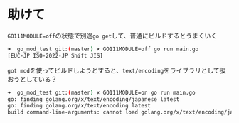 # 助けて

`GO111MODULE=off`の状態で別途`go get`して、普通にビルドするとうまくいく

```sh
➜  go_mod_test git:(master) ✗ GO111MODULE=off go run main.go
[EUC-JP ISO-2022-JP Shift JIS]
```

`got mod`を使ってビルドしようとすると、`text/encoding`をライブラリとして扱おうとしている？

```sh
➜  go_mod_test git:(master) ✗ GO111MODULE=on go run main.go
go: finding golang.org/x/text/encoding/japanese latest
go: finding golang.org/x/text/encoding latest
build command-line-arguments: cannot load golang.org/x/text/encoding/japanese: cannot find module providing package golang.org/x/text/encoding/japanese
```
